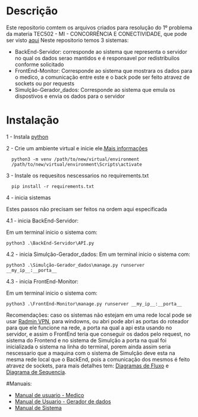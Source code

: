 # Descrição #
 Este repositorio comtem os arquivos criados para resolução do 1º problema da materia TEC502 - MI - CONCORRÊNCIA E CONECTIVIDADE, que pode ser visto [aqui](https://github.com/denielfer/pbl-conectvidade-problema1/blob/main/Apresenta%C3%A7%C3%A3o_do_Problema.pdf)
 Neste repositorio temos 3 sistemas:
  - BackEnd-Servidor: corresponde ao sistema que representa o servidor no qual os dados serao mantidos e é responsavel por redistribuilos conforme solicitado
  - FrontEnd-Monitor: Corresponde ao sistema que mostrara os dados para o medico, a comunicação entre este e o back pode ser feito atravez de sockets ou por requests
  - Simulção-Gerador_dados: Corresponde ao sistema que emula os dispostivos e envia os dados para o servidor
# Instalação #
1 - Instala [python](https://www.python.org/)
  
2 - Crie um ambiente virtual e inicie ele.[Mais informações](https://docs.python.org/3/library/venv.html)
  
      python3 -m venv /path/to/new/virtual/environment
      /path/to/new/virtual/environment\Scripts\activate

    
3 - Instale os requesitos nescessarios no requirements.txt
  
      pip install -r requirements.txt
    
4 - inicia sistemas

 Estes passos não precisam ser feitos na ordem aqui especificada
   
4.1 - inicia BackEnd-Servidor:
    
 Em um terminal inicio o sistema com:
      
    python3 .\BackEnd-Servidor\API.py

4.2 - inicia Simulção-Gerador_dados:
 Em um terminal inicio o sistema com:
    
    python3 .\Simulção-Gerador_dados\manage.py runserver __my_ip__:__porta__
   
      
4.3 - inicia FrontEnd-Monitor:
    
 Em um terminal inicio o sistema com:
      
    
    python3 .\FrontEnd-Monitor\manage.py runserver __my_ip__:__porta__
    
Recomendações: caso os sistemas não estejam em uma rede local pode se usar [Radmin VPN](https://www.radmin-vpn.com/br/), para windowns, ou abri pode abri as portas do roteador para que ele funcione na rede, a porta na qual a api esta usando no servidor, e assim o FrontEnd teria que conseguir os dados pelo request, no sistema do Frontend e no sistema de Simulção a porta na qual foi inicializada o sistema na linha do terminal, porem ainda assim seria nescessario que a maquina com o sistema de Simulção deve esta na mesma rede local que o BackEnd, pois a comunicação dos mesmos é feito atravez de sockets, para mais detalhes tem: [Diagramas de Fluxo](https://github.com/denielfer/pbl-conectvidade-problema1/blob/main/Diagrama%20de%20fluxo.png) e [Diagrama de Sequencia](https://github.com/denielfer/pbl-conectvidade-problema1/blob/main/diagrama%20de%20sequencia.png).
  
#Manuais:
 - [Manual de usuario - Medico](https://github.com/denielfer/pbl-conectvidade-problema1/blob/main/Manual%20de%20usuario%20-%20Medico.md)
 - [Manual de Usuario - Gerador de dados](https://github.com/denielfer/pbl-conectvidade-problema1/blob/main/Manual%20de%20Usuario%20-%20Gerador%20de%20dados.md)
 - [Manual de Sistema](https://github.com/denielfer/pbl-conectvidade-problema1/blob/main/Manual%20de%20Sistema.md)
